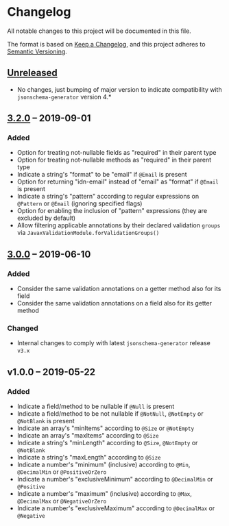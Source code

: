 # Changelog
All notable changes to this project will be documented in this file.

The format is based on [Keep a Changelog](https://keepachangelog.com/en/1.0.0/),
and this project adheres to [Semantic Versioning](https://semver.org/spec/v2.0.0.html).

## [Unreleased]
- No changes, just bumping of major version to indicate compatibility with `jsonschema-generator` version 4.*

## [3.2.0] – 2019-09-01
### Added
- Option for treating not-nullable fields as "required" in their parent type
- Option for treating not-nullable methods as "required" in their parent type
- Indicate a string's "format" to be "email" if `@Email` is present
- Option for returning "idn-email" instead of "email" as "format" if `@Email` is present
- Indicate a string's "pattern" according to regular expressions on `@Pattern` or `@Email` (ignoring specified flags)
- Option for enabling the inclusion of "pattern" expressions (they are excluded by default)
- Allow filtering applicable annotations by their declared validation `groups` via `JavaxValidationModule.forValidationGroups()`

## [3.0.0] – 2019-06-10
### Added
- Consider the same validation annotations on a getter method also for its field
- Consider the same validation annotations on a field also for its getter method

### Changed
- Internal changes to comply with latest `jsonschema-generator` release `v3.x`

## v1.0.0 – 2019-05-22
### Added
- Indicate a field/method to be nullable if `@Null` is present
- Indicate a field/method to be not nullable if `@NotNull`, `@NotEmpty` or `@NotBlank` is present
- Indicate an array's "minItems" according to `@Size` or `@NotEmpty`
- Indicate an array's "maxItems" according to `@Size`
- Indicate a string's "minLength" according to `@Size`, `@NotEmpty` or `@NotBlank`
- Indicate a string's "maxLength" according to `@Size`
- Indicate a number's "minimum" (inclusive) according to `@Min`, `@DecimalMin` or `@PositiveOrZero`
- Indicate a number's "exclusiveMinimum" according to `@DecimalMin` or `@Positive`
- Indicate a number's "maximum" (inclusive) according to `@Max`, `@DecimalMax` or `@NegativeOrZero`
- Indicate a number's "exclusiveMaximum" according to `@DecimalMax` or `@Negative`

[Unreleased]: https://github.com/victools/jsonschema-module-javax-validation/compare/v3.2.0...HEAD
[3.2.0]: https://github.com/victools/jsonschema-module-javax-validation/compare/v3.0.0...v3.2.0
[3.0.0]: https://github.com/victools/jsonschema-module-javax-validation/compare/v1.0.0...v3.0.0
[1.0.0]: https://github.com/victools/jsonschema-module-javax-validation/releases/tag/v1.0.0
